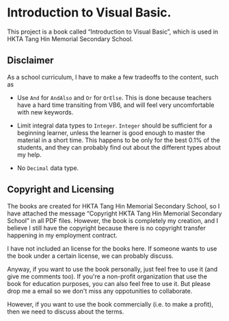 # Introduction to Visual Basic.

This project is a book called “Introduction to Visual Basic”, which is used in HKTA Tang Hin Memorial Secondary School.

## Disclaimer

As a school curriculum, I have to make a few tradeoffs to the content, such as

* Use `And` for `AndAlso` and `Or` for `OrElse`.
  This is done because teachers have a hard time transiting from VB6, and will feel very uncomfortable with new keywords.

* Limit integral data types to `Integer`.
  `Integer` should be sufficient for a beginning learner, unless the learner is good enough to master the material in a short time.
  This happens to be only for the best 0.1% of the students, and they can probably find out about the different types about my help.
  
* No `Decimal` data type.

## Copyright and Licensing

The books are created for HKTA Tang Hin Memorial Secondary School, so I have attached the message “Copyright HKTA Tang Hin Memorial Secondary School” in all PDF files.
However, the book is completely my creation, and I believe I still have the copyright because there is no copyright transfer happening in my employment contract.

I have not included an license for the books here.
If someone wants to use the book under a certain license, we can probably discuss.

Anyway, if you want to use the book personally, just feel free to use it (and give me comments too).
If you're a non-profit organization that use the book for education purposes, you can also feel free to use it.
But please drop me a email so we don't miss any oppotunities to collaborate.

However, if you want to use the book commercially (i.e. to make a profit), then we need to discuss about the terms.
